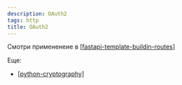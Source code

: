 ```yaml
---
description: OAuth2
tags: http
title: OAuth2
---
```

Смотри примененеие в [[fastapi-template-buildin-routes]]

Еще:

- [[python-cryptography]]

[//begin]: # "Autogenerated link references for markdown compatibility"
[fastapi-template-buildin-routes]: fastapi-template-buildin-routes "Fastapi template buildin routes"
[python-cryptography]: python-cryptography "Криптография в python"
[//end]: # "Autogenerated link references"